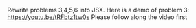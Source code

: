 Rewrite problems 3,4,5,6 into JSX.
Here is a demo of problem 3: https://youtu.be/tRFbtz1tw0s
Please follow along the video first
